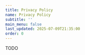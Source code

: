 ```yaml
---
title: Privacy Policy
name: Privacy Policy
subtitle: ''
main_menu: false
last_updated: 2025-07-09T21:35:00
order: 0
---
```

TODO

